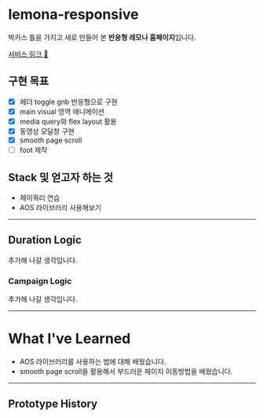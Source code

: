 # lemona-responsive

박카스 틀을 가지고 새로 만들어 본 **반응형 레모나 홈페이지**입니다.

[서비스 링크 🔗](https://jun-isaac.github.io/lemona-responsive/)

## 구현 목표

- [x] 헤더 toggle gnb 반응형으로 구현
- [x] main visual 영역 애니메이션
- [x] media query와 flex layout 활용
- [x] 동영상 모달창 구현
- [x] smooth page scroll
- [ ] foot 제작

## Stack 및 얻고자 하는 것

- 제이쿼리 연습
- AOS 라이브러리 사용해보기

---

## Duration Logic

추가해 나갈 생각입니다.


### Campaign Logic

추가해 나갈 생각입니다.

---

# What I've Learned

- AOS 라이브러리를 사용하는 법에 대해 배웠습니다.
- smooth page scroll을 활용해서 부드러운 페이지 이동방법을 배웠습니다.


---

## Prototype History